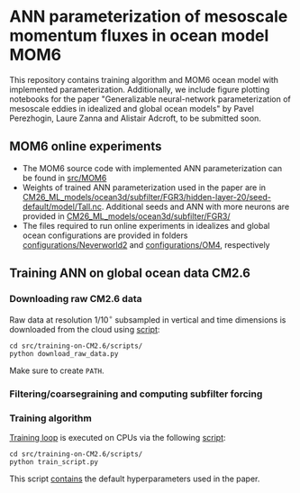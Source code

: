 # ANN parameterization of mesoscale momentum fluxes in ocean model MOM6
This repository contains training algorithm and MOM6 ocean model with implemented parameterization. Additionally, we include figure plotting notebooks for the paper "Generalizable neural-network parameterization of mesoscale eddies in idealized and global ocean models" by Pavel Perezhogin, Laure Zanna and Alistair Adcroft, to be submitted soon.

## MOM6 online experiments
* The MOM6 source code with implemented ANN parameterization can be found in [src/MOM6](https://github.com/m2lines/ANN-momentum-mesoscale/tree/main/src)
* Weights of trained ANN parameterization used in the paper are in [CM26_ML_models/ocean3d/subfilter/FGR3/hidden-layer-20/seed-default/model/Tall.nc](https://github.com/m2lines/ANN-momentum-mesoscale/tree/main/CM26_ML_models/ocean3d/subfilter/FGR3/hidden-layer-20/seed-default/model). Additional seeds and ANN with more neurons are provided in [CM26_ML_models/ocean3d/subfilter/FGR3/](https://github.com/m2lines/ANN-momentum-mesoscale/tree/main/CM26_ML_models/ocean3d/subfilter/FGR3)
* The files required to run online experiments in idealizes and global ocean configurations are provided in folders [configurations/Neverworld2](https://github.com/m2lines/ANN-momentum-mesoscale/tree/main/configurations/NeverWorld2) and [configurations/OM4](https://github.com/m2lines/ANN-momentum-mesoscale/tree/main/configurations/OM4), respectively

## Training ANN on global ocean data CM2.6
### Downloading raw CM2.6 data
Raw data at resolution $1/10^\circ$ subsampled in vertical and time dimensions is downloaded from the cloud using [script](https://github.com/m2lines/ANN-momentum-mesoscale/blob/main/src/training-on-CM2.6/scripts/download_raw_data.py):
```
cd src/training-on-CM2.6/scripts/
python download_raw_data.py
```
Make sure to create `PATH`.
### Filtering/coarsegraining and computing subfilter forcing

### Training algorithm
[Training loop](https://github.com/m2lines/ANN-momentum-mesoscale/blob/main/src/training-on-CM2.6/helpers/train_ann.py#L110) is executed on CPUs via the following [script](https://github.com/m2lines/ANN-momentum-mesoscale/blob/main/src/training-on-CM2.6/scripts/train_script.py):
```
cd src/training-on-CM2.6/scripts/
python train_script.py
```
This script [contains](https://github.com/m2lines/ANN-momentum-mesoscale/blob/main/src/training-on-CM2.6/scripts/train_script.py#L19-L32) the default hyperparameters used in the paper.
